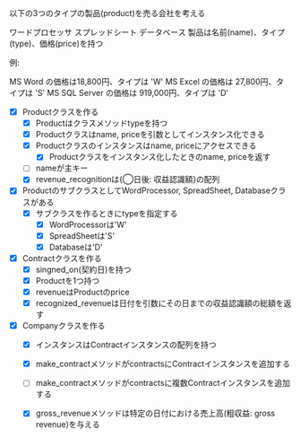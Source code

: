 以下の3つのタイプの製品(product)を売る会社を考える

ワードプロセッサ
スプレッドシート
データベース
製品は名前(name)、タイプ(type)、価格(price)を持つ

例:

MS Word の価格は18,800円、タイプは 'W'
MS Excel の価格は 27,800円、タイプは 'S'
MS SQL Server の価格は 919,000円、タイプは 'D'

- [x] Productクラスを作る
  - [x] Productはクラスメソッドtypeを持つ
  - [x] Productクラスはname, priceを引数としてインスタンス化できる
  - [x] Productクラスのインスタンスはname, priceにアクセスできる
    - [x] Productクラスをインスタンス化したときのname, priceを返す
  - [ ] nameが主キー
  - [x] revenue_recognitionは{◯日後: 収益認識額}の配列
- [x] ProductのサブクラスとしてWordProcessor, SpreadSheet, Databaseクラスがある
  - [x] サブクラスを作るときにtypeを指定する
    - [x] WordProcessorは'W'
    - [x] SpreadSheetは'S'
    - [x] Databaseは'D'
- [x] Contractクラスを作る
  - [x] singned_on(契約日)を持つ
  - [x] Productを1つ持つ
  - [x] revenueはProductのprice
  - [x] recognized_revenueは日付を引数にその日までの収益認識額の総額を返す
- [x] Companyクラスを作る
  - [x] インスタンスはContractインスタンスの配列を持つ
  - [x] make_contractメソッドがcontractsにContractインスタンスを追加する
  - [ ] make_contractメソッドがcontractsに複数Contractインスタンスを追加する
  - [x] gross_revenueメソッドは特定の日付における売上高(粗収益: gross revenue)を与える

